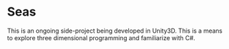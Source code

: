 # Seas

This is an ongoing side-project being developed in Unity3D. This is a means 
to explore three dimensional programming and familiarize with C#. 